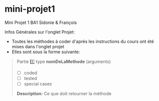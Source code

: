 # mini-projet1
Mini Projet 1 BA1 Sidonie & François

Infos Générales sur l'onglet Projet:
- Toutes les méthodes à coder d'après les instructions du cours ont été mises dans l'onglet projet
- Elles sont sous la forme suivante:

>Partie :one:
>type **nomDeLaMethode** (arguments)
> 
>- [ ] coded
>- [ ] tested
>- [ ] special cases
>
>**Description:** Ce que doit retourner la méthode

